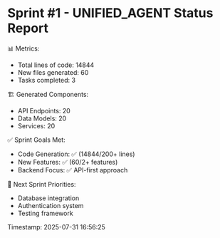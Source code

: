 
Sprint #1 - UNIFIED_AGENT Status Report
==================================================
📊 Metrics:
   - Total lines of code: 14844
   - New files generated: 60
   - Tasks completed: 3
   
🏗️ Generated Components:
   - API Endpoints: 20
   - Data Models: 20
   - Services: 20

✅ Sprint Goals Met:
   - Code Generation: ✅ (14844/200+ lines)
   - New Features: ✅ (60/2+ features)
   - Backend Focus: ✅ API-first approach
   
🎯 Next Sprint Priorities:
   - Database integration
   - Authentication system
   - Testing framework
   
Timestamp: 2025-07-31 16:56:25
